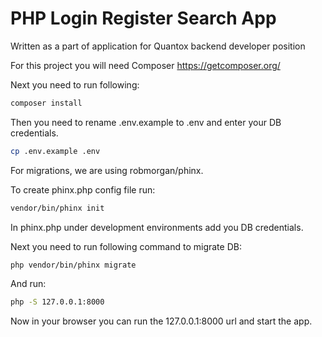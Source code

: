 # PHP Login Register Search App

Written as a part of application for Quantox backend developer position

For this project you will need Composer https://getcomposer.org/

Next you need to run following: 

```bash
composer install
```

Then you need to rename .env.example to .env and enter your DB credentials.

```bash
cp .env.example .env
```

For migrations, we are using robmorgan/phinx.

To create phinx.php config file run:

```bash
vendor/bin/phinx init
```

In phinx.php under development environments add you DB credentials.

Next you need to run following command to migrate DB:

```bash
php vendor/bin/phinx migrate
```

And run:

```bash
php -S 127.0.0.1:8000
```

Now in your browser you can run the 127.0.0.1:8000 url and start the app.